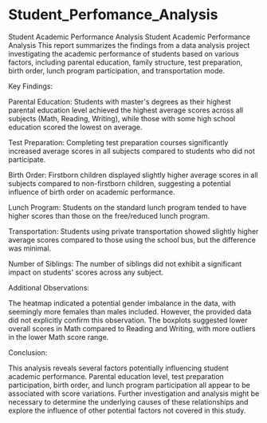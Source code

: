 # Student_Perfomance_Analysis
Student Academic Performance Analysis
Student Academic Performance Analysis
This report summarizes the findings from a data analysis project investigating the academic performance of students based on various factors, including parental education, family structure, test preparation, birth order, lunch program participation, and transportation mode.

Key Findings:

Parental Education: Students with master's degrees as their highest parental education level achieved the highest average scores across all subjects (Math, Reading, Writing), while those with some high school education scored the lowest on average.

Test Preparation: Completing test preparation courses significantly increased average scores in all subjects compared to students who did not participate.

Birth Order: Firstborn children displayed slightly higher average scores in all subjects compared to non-firstborn children, suggesting a potential influence of birth order on academic performance.

Lunch Program: Students on the standard lunch program tended to have higher scores than those on the free/reduced lunch program.

Transportation: Students using private transportation showed slightly higher average scores compared to those using the school bus, but the difference was minimal.

Number of Siblings: The number of siblings did not exhibit a significant impact on students' scores across any subject.

Additional Observations:

The heatmap indicated a potential gender imbalance in the data, with seemingly more females than males included. However, the provided data did not explicitly confirm this observation.
The boxplots suggested lower overall scores in Math compared to Reading and Writing, with more outliers in the lower Math score range.


Conclusion:

This analysis reveals several factors potentially influencing student academic performance. Parental education level, test preparation participation, birth order, and lunch program participation all appear to be associated with score variations. Further investigation and analysis might be necessary to determine the underlying causes of these relationships and explore the influence of other potential factors not covered in this study.
